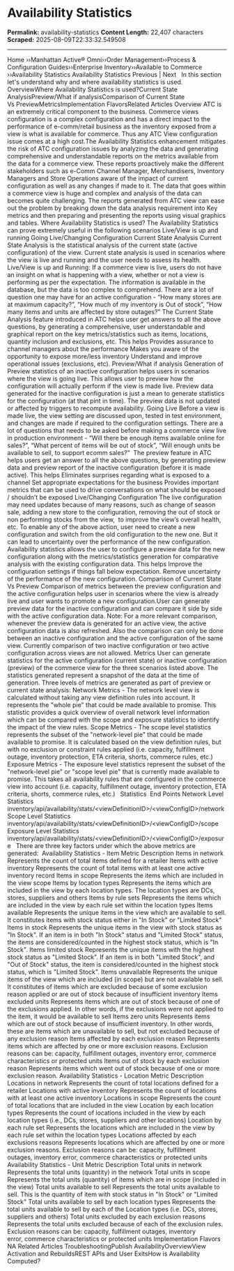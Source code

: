 # Availability Statistics

**Permalink:** availability-statistics
**Content Length:** 22,407 characters
**Scraped:** 2025-08-09T22:33:32.549508

---

Home &rsaquo;&rsaquo;Manhattan Active® Omni&rsaquo;&rsaquo;Order Management&rsaquo;&rsaquo;Process & Configuration Guides&rsaquo;&rsaquo;Enterprise Inventory&rsaquo;&rsaquo;Available to Commerce ››Availability Statistics Availability Statistics Previous | Next &nbsp; In this section let&#39;s understand why and where availability statistics is used. OverviewWhere Availability Statistics is used?Current State AnalysisPreview/What if analysisComparison of Current State Vs&nbsp;PreviewMetricsImplementation FlavorsRelated Articles Overview ATC is an extremely critical component to the business. Commerce views configuration is a complex configuration and has a direct impact to the performance of e-comm/retail business as the inventory exposed from a view is what is available for commerce. Thus any ATC View configuration issue comes at a high cost.The Availability Statistics enhancement mitigates the risk of ATC configuration issues by analyzing the data and generating comprehensive and understandable reports on the metrics available from the data for a commerce view. These reports proactively make the different stakeholders such as e-Comm Channel Manager, Merchandisers, Inventory Managers and Store Operations aware of the impact of current configuration as well as any changes if made to it. The data that goes within a commerce view is huge and complex and analysis of the data can becomes quite challenging. The reports generated from ATC view can ease out the problem by breaking down the data analysis requirement into Key metrics and then preparing and presenting the reports using visual graphics and tables. Where Availability Statistics is used? The Availability Statistics can prove extremely useful in the following scenarios Live/View is up and running Going Live/Changing Configuration Current State Analysis Current State Analysis is the statistical analysis of the current state (active configuration) of the view. Current state analysis is used in scenarios where the view is live and running and the user needs to assess its health. Live/View is up and Running:&nbsp;If a commerce view is live, users do not have an insight on what is happening with a view, whether or not a view is performing as per the expectation. The information is available in the database, but the data is too complex to comprehend. There are a lot of question one may have for an active configuration - &ldquo;How many stores are at maximum capacity?&rdquo;, &ldquo;How much of my inventory is Out of stock&rdquo;, &ldquo;How many items and units are affected by store outages?&rdquo; The Current State Analysis feature introduced in ATC helps user get answers to all the above questions, by generating a comprehensive, user understandable and graphical report on the key metrics/statistics such as items, locations, quantity inclusion and exclusions, etc. This helps Provides assurance to channel managers about the performance Makes you aware of the opportunity to expose more/less inventory Understand and improve operational issues (exclusions, etc). Preview/What if analysis Generation of Preview statistics of an inactive configuration helps users in scenarios where the view is going live. This allows user to preview how the configuration will actually perform if the view is made live.&nbsp;Preview data generated for the inactive configuration is just a mean to generate statistics for the configuration (at that pint in time). The preview data is not updated or affected by triggers to recompute availability. Going Live Before a view is made live, the view setting are discussed upon, tested in test environment, and changes are made if required to the configuration settings. There are a lot of questions that needs to be asked before making a commerce view live in production environment - &ldquo;Will there be enough items available online for sales?&rdquo;, &ldquo;What percent of items will be out of stock&rdquo;, &ldquo;Will enough units be available to sell, to support ecomm sales?&rdquo; &nbsp;The preview feature in ATC helps users get an answer to all the above questions, by generating preview data and preview report of the inactive configuration (before it is made active). This helps Eliminates surprises regarding what is exposed to a channel Set appropriate expectations for the business Provides important metrics that can be used to drive conversations on what should be exposed / shouldn&rsquo;t be exposed Live/Changing Configuration The live configuration may need updates because of many reasons, such as change of season sale, adding a new store to the configuration, removing the out of stock or non performing stocks from the view, &nbsp;to improve the view&rsquo;s overall health, etc. To enable any of the above action, user need to create a new configuration and switch from the old configuration to the new one. But it can lead to uncertainty over the performance of the new configuration. Availability statistics allows the user to configure a preview data for the new configuration along with the metrics/statistics generation for comparative analysis with the existing configuration data. This helps Improve the configuration settings if things fall below expectation. Remove uncertainty of the performance of the new configuration. Comparison of Current State Vs&nbsp;Preview Comparison of metrics between the preview configuration and the active configuration helps user in scenarios where the view is already live and user wants to promote a new configuration.User can generate preview data for the inactive configuration and can compare it side by side with the active configuration data. Note: For a more relevant comparison, whenever the preview data is generated for an active view, the active configuration data is also refreshed. Also the comparison can only be done between an inactive configuration and the active configuration of the same view. Currently comparison of two inactive configuration or two active configuration across views are not allowed. Metrics User can generate statistics for the active configuration (current state) or inactive configuration (preview) of the commerce view for the three scenarios listed above. The statistics generated represent a snapshot of the data at the time of generation. Three levels of metrics are generated as part of preview or current state analysis: Network Metrics - The network level view is calculated without taking any view definition rules into account. It represents the &quot;whole pie&quot; that could be made available to promise. This statistic provides a quick overview of overall network level information which can be compared with the scope and exposure statistics to identify the impact of the view rules. Scope Metrics - The scope level statistics represents the subset of the &quot;network-level pie&quot; that could be made available to promise. It is calculated based on the view definition rules, but with no exclusion or constraint rules applied (i.e. capacity, fulfillment outage, inventory protection, ETA criteria, shorts, commerce rules, etc.) Exposure Metrics - The exposure level statistics represent the subset of the &quot;network-level pie&quot; or &quot;scope level pie&quot; that is currently made available to promise. This takes all availability rules that are configured in the commerce view into account (i.e. capacity, fulfillment outage, inventory protection, ETA criteria, shorts, commerce rules, etc.) &nbsp; Statistics&nbsp; End Points Network Level Statistics&nbsp;&nbsp; &nbsp; inventory/api/availability/stats/&lt;viewDefinitionID&gt;/&lt;viewConfigID&gt;/network Scope Level Statistics&nbsp;&nbsp; &nbsp; inventory/api/availability/stats/&lt;viewDefinitionID&gt;/&lt;viewConfigID&gt;/scope Exposure Level Statistics&nbsp;&nbsp; inventory/api/availability/stats/&lt;viewDefinitionID&gt;/&lt;viewConfigID&gt;/exposure &nbsp; There are three key factors under which the above metrics are generated:&nbsp; Availability Statistics - Item Metric Description Items in network Represents the count of total items defined for a retailer Items with active inventory Represents the count of total items with at least one active inventory record Items in scope Represents the items which are included in the view scope Items by location types Represents the items which are included in the view by each location types. The location types are DCs, stores, suppliers and others Items by rule sets Represents the items which are included in the view by each rule set within the location types Items available Represents the unique items in the view which are available to sell. It constitutes items with stock status either in &quot;In Stock&quot;&nbsp;or &quot;Limited Stock&quot; Items in stock Represents the unique items in the view with stock status as &quot;In Stock&quot;. If an item&nbsp;is in both &quot;In Stock&quot;&nbsp;status and &quot;Limited Stock&quot;&nbsp;status, the items are&nbsp;considered/counted in the highest stock status, which is &quot;In Stock&quot;. Items limited stock Represents the unique items with the highest stock status as &quot;Limited Stock&quot;. If an item is in both &quot;Limited Stock&quot;, and &quot;Out of Stock&quot; status, the item is considered/counted in the highest stock status, which is &quot;Limited Stock&quot;. Items unavailable Represents the unique items of the view which are included (in scope)&nbsp;but are not available to sell. It constitutes of items which are excluded because of some exclusion reason applied or are out of stock because of insufficient inventory Items excluded units Represents items which are out of stock because of one of the exclusions applied. In other words, if the exclusions were not applied to the item, it would be available to sell Items zero units Represents items which are out of stock because of insufficient inventory. In other words, these are items which are unavailable to sell, but not excluded because of any exclusion reason Items affected by each exclusion reason Represents items which are affected by one or more exclusion reasons. Exclusion reasons can be: capacity, fulfillment outages,&nbsp;inventory error, commerce characteristics or protected units Items out of stock by each exclusion reason Represents items which went out of stock because of one or more exclusion reason. Availability Statistics - Location Metric Description Locations in network Represents the count of total locations defined for a retailer Locations with active inventory Represents the count of locations with at least one active inventory Locations in scope Represents the count of total locations that are included in the view Location by each location types Represents the count of locations included in the view by each location types (i.e., DCs, stores, suppliers and other locations) Location by each rule set Represents the locations which are included in the view by each rule set within the location types Locations affected by each exclusions reasons Represents locations which are affected by one or more exclusion reasons. Exclusion reasons can be:&nbsp;capacity,&nbsp;fulfillment outages,&nbsp;inventory error,&nbsp;commerce characteristics or&nbsp;protected units Availability Statistics - Unit Metric Description Total units in network Represents the total units (quantity) in the network Total units in scope Represents the total units (quantity) of items which are in scope (included in the view) Total units available to sell Represents the total units available to sell. This is the quantity of item with stock status in &quot;In Stock&quot; or &quot;Limited Stock&quot; Total units available to sell by each location types Represents the total units available to sell by each of the Location types (i.e. DCs, stores, suppliers and others) Total units excluded by each exclusion reasons Represents the total units excluded because of each of the exclusion rules. Exclusion reasons can be:&nbsp;capacity,&nbsp;fulfillment outages,&nbsp;inventory error,&nbsp;commerce characteristics or&nbsp;protected units Implementation Flavors NA Related Articles TroubleshootingPublish AvailabilityOverviewView Activation and RebuildsREST APIs and User ExitsHow is Availability Computed?